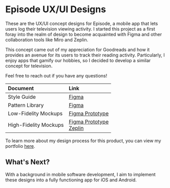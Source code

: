 # Episode UX/UI Designs
These are the UX/UI concept designs for Episode, a mobile app that lets users log their television viewing activity. I started this project as a first foray into the realm of design to become acquainted with Figma and other collaboration tools like Miro and Zeplin.

This concept came out of my appreciation for Goodreads and how it provides an avenue for its users to track their reading activity. Particularly, I enjoy apps that gamify our hobbies, so I decided to develop a similar concept for television.

Feel free to reach out if you have any questions!

|Document|Link|
|:---|:---|
|Style Guide|[Figma](https://www.figma.com/file/FWHcfOOycEpYv7gjKcU3uW/Episode-Style-Guide?node-id=0%3A1)|
|Pattern Library|[Figma](https://www.figma.com/file/0bXWBUV5CK5yJk2ZpFl2wA/Episode-Pattern-Library?node-id=0%3A1)|
|Low-Fidelity Mockups|[Figma Prototype](https://www.figma.com/proto/GReKYDBUygASYfmXiL9rKA/Episode-Designs?node-id=20%3A167&viewport=706%2C285%2C0.19283276796340942&scaling=scale-down)|
|High-Fidelity Mockups|[Figma Prototype](https://www.figma.com/proto/Dnp6PLDMfzarHTgBBGAeJ6/Episode-High-Fidelity-Mockups?node-id=5%3A236&viewport=592%2C238%2C0.24551141262054443&scaling=scale-down)<br>[Zeplin](https://zpl.io/scene/aNQBdmQ)|

To learn more about my design process for this product, you can view my portfolio [here](https://github.com/jerielng/episode-designs/blob/master/Episode%20UX%20Design%20Process.pdf).

## What's Next?
With a background in mobile software development, I aim to implement these designs into a fully functioning app for iOS and Android.
